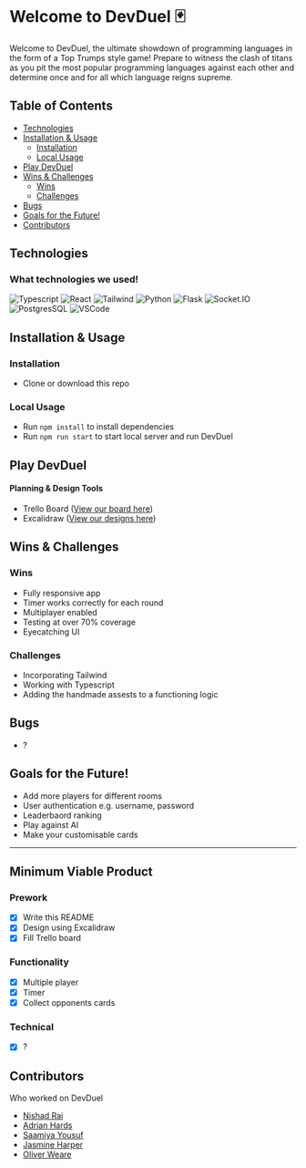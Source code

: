# Welcome to DevDuel 🃏

Welcome to DevDuel, the ultimate showdown of programming languages in the form of a Top Trumps style game! Prepare to witness the clash of titans as you pit the most popular programming languages against each other and determine once and for all which language reigns supreme.

## Table of Contents

- [Technologies](#technologies)
- [Installation & Usage](#installation--usage)
  - [Installation](#installation)
  - [Local Usage](#local-usage)
- [Play DevDuel](#play-devduel)
- [Wins & Challenges](#wins--challenges)
  - [Wins](#wins)
  - [Challenges](#challenges)
- [Bugs](#bugs)
- [Goals for the Future!](#goals-for-the-future)
- [Contributors](#contributors)

## Technologies

### What technologies we used!

![Typescript](https://img.shields.io/badge/TypeScript-007ACC?style=plastic&logo=typescript&logoColor=white)
![React](https://img.shields.io/badge/-ReactJs-61DAFB?logo=react&logoColor=white&style=plastic) 
![Tailwind](https://img.shields.io/badge/Tailwind-38B2AC?style=plastic&logo=tailwind-css&logoColor=white)
![Python](https://img.shields.io/badge/Python-3776AB?style=plastic&logo=python&logoColor=white)
![Flask](https://img.shields.io/badge/Flask-FFFFFF?style=plastic&logo=flask&logoColor=black)
![Socket.IO](https://img.shields.io/badge/Socket.io-38B2AC?&style=plastic&logo=Socket.io&logoColor=white)
![PostgresSQL](https://img.shields.io/badge/PostgreSQL-316192?style=plastic&logo=postgresql&logoColor=white)
![VSCode](https://img.shields.io/badge/VSCode-1f425f?style=plastic.svg)


## Installation & Usage

### Installation

- Clone or download this repo

### Local Usage

- Run `npm install` to install dependencies
- Run `npm run start` to start local server and run DevDuel


## Play DevDuel

<!-- Add gif here -->

#### Planning & Design Tools

- Trello Board ([View our board here](https://trello.com/b/npcKD8L1/devduel))
- Excalidraw ([View our designs here](https://excalidraw.com/#json=p17GUJWNke-Vg9-daSzCm,1qDVS6BYGA6rijsMrLd7Eg))


## Wins & Challenges

### Wins

- Fully responsive app
- Timer works correctly for each round
- Multiplayer enabled
- Testing at over 70% coverage
- Eyecatching UI

### Challenges

- Incorporating Tailwind
- Working with Typescript
- Adding the handmade assests to a functioning logic

## Bugs

- ?

## Goals for the Future!

- Add more players for different rooms
- User authentication e.g. username, password
- Leaderbaord ranking
- Play against AI
- Make your customisable cards

---
## Minimum Viable Product

### Prework

- [x] Write this README
- [x] Design using Excalidraw
- [x] Fill Trello board

### Functionality

- [x] Multiple player
- [x] Timer
- [x] Collect opponents cards

### Technical

- [x] ?

## Contributors

Who worked on DevDuel

- [Nishad Rai](https://github.com/nrai14)
- [Adrian Hards ](https://github.com/adrianHards)
- [Saamiya Yousuf](https://github.com/Saamiya96)
- [Jasmine Harper](https://github.com/jasmine-asra)
- [Oliver Weare](https://github.com/gwaarb)

